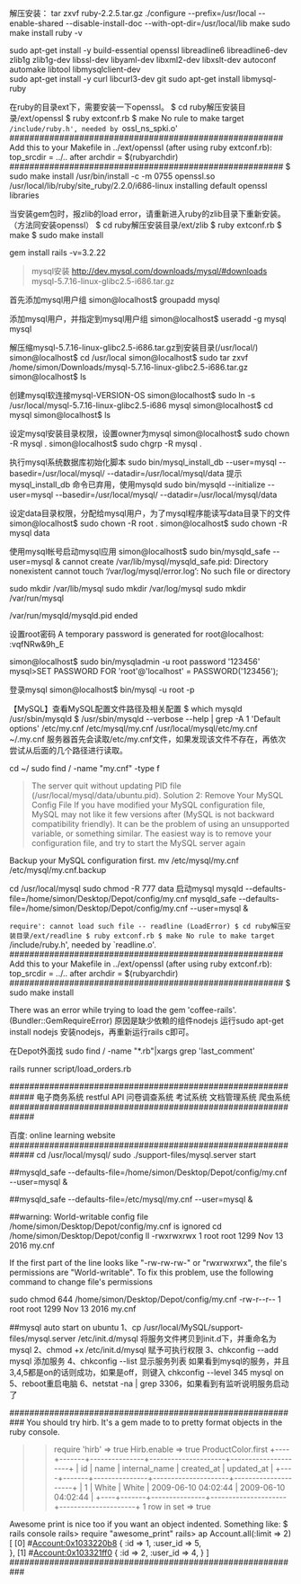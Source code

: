 解压安装：
tar zxvf ruby-2.2.5.tar.gz
./configure --prefix=/usr/local --enable-shared --disable-install-doc --with-opt-dir=/usr/local/lib
make
sudo make install
ruby -v 

sudo apt-get install -y build-essential openssl libreadline6 libreadline6-dev zlib1g zlib1g-dev libssl-dev libyaml-dev libxml2-dev libxslt-dev autoconf automake libtool  libmysqlclient-dev  
sudo apt-get install -y curl libcurl3-dev git
sudo apt-get install libmysql-ruby

在ruby的目录ext下，需要安装一下openssl。
$ cd ruby解压安装目录/ext/openssl
$ ruby extconf.rb
$ make
No rule to make target `/include/ruby.h', needed by `ossl_ns_spki.o'
#######################################################
Add this to your Makefile in ../ext/openssl (after using ruby extconf.rb):
top_srcdir = ../..  after archdir = $(rubyarchdir)
#######################################################
$ sudo make install
/usr/bin/install -c -m 0755 openssl.so /usr/local/lib/ruby/site_ruby/2.2.0/i686-linux
installing default openssl libraries

当安装gem包时，报zlib的load error，请重新进入ruby的zlib目录下重新安装。（方法同安装openssl）
$ cd ruby解压安装目录/ext/zlib
$ ruby extconf.rb
$ make
$ sudo make install

gem install rails -v=3.2.22

>mysql安装
http://dev.mysql.com/downloads/mysql/#downloads
mysql-5.7.16-linux-glibc2.5-i686.tar.gz

首先添加mysql用户组
simon@localhost$ groupadd mysql

添加mysql用户，并指定到mysql用户组
simon@localhost$ useradd -g mysql mysql

解压缩mysql-5.7.16-linux-glibc2.5-i686.tar.gz到安装目录(/usr/local/)
simon@localhost$ cd /usr/local
simon@localhost$ sudo tar zxvf /home/simon/Downloads/mysql-5.7.16-linux-glibc2.5-i686.tar.gz
simon@localhost$ ls

创建mysql软连接mysql-VERSION-OS
simon@localhost$ sudo ln -s /usr/local/mysql-5.7.16-linux-glibc2.5-i686 mysql
simon@localhost$ cd mysql
simon@localhost$ ls

设定mysql安装目录权限，设置owner为mysql
simon@localhost$ sudo chown -R mysql .
simon@localhost$ sudo chgrp -R mysql .

执行mysql系统数据库初始化脚本
sudo bin/mysql_install_db --user=mysql --basedir=/usr/local/mysql/ --datadir=/usr/local/mysql/data 
提示mysql_install_db 命令已弃用，使用mysqld 
sudo bin/mysqld --initialize --user=mysql --basedir=/usr/local/mysql/ --datadir=/usr/local/mysql/data  

设定data目录权限，分配给mysql用户，为了mysql程序能读写data目录下的文件
simon@localhost$ sudo chown -R root .
simon@localhost$ sudo chown -R mysql data 

使用mysql帐号启动mysql应用
simon@localhost$ sudo bin/mysqld_safe --user=mysql & 
cannot create /var/lib/mysql/mysqld_safe.pid: Directory nonexistent
cannot touch ‘/var/log/mysql/error.log’: No such file or directory

sudo mkdir /var/lib/mysql
sudo mkdir /var/log/mysql
sudo mkdir /var/run/mysql

/var/run/mysqld/mysqld.pid ended

设置root密码
A temporary password is generated for root@localhost: :vqfNRw&9h_E

simon@localhost$ sudo bin/mysqladmin -u root password '123456'
mysql>SET PASSWORD FOR 'root'@'localhost' = PASSWORD('123456'); 

登录mysql
simon@localhost$ bin/mysql -u root -p  

【MySQL】查看MySQL配置文件路径及相关配置 
$ which mysqld
/usr/sbin/mysqld
$ /usr/sbin/mysqld --verbose --help | grep -A 1 'Default options'
/etc/my.cnf /etc/mysql/my.cnf /usr/local/mysql/etc/my.cnf ~/.my.cnf
服务器首先会读取/etc/my.cnf文件，如果发现该文件不存在，再依次尝试从后面的几个路径进行读取。

cd ~/
sudo find / -name "my.cnf" -type f


>The server quit without updating PID file (/usr/local/mysql/data/ubuntu.pid).
Solution 2: Remove Your MySQL Config File
If you have modified your MySQL configuration file, MySQL may not like it few versions after (MySQL is not backward compatibility friendly). It can be the problem of using an unsupported variable, or something similar. The easiest way is to remove your configuration file, and try to start the MySQL server again

Backup your MySQL configuration first.
mv /etc/mysql/my.cnf /etc/mysql/my.cnf.backup 


cd /usr/local/mysql
sudo chmod -R 777 data
启动mysql
mysqld --defaults-file=/home/simon/Desktop/Depot/config/my.cnf
mysqld_safe --defaults-file=/home/simon/Desktop/Depot/config/my.cnf --user=mysql &



`require': cannot load such file -- readline (LoadError)
$ cd ruby解压安装目录/ext/readline
$ ruby extconf.rb
$ make
No rule to make target `/include/ruby.h', needed by `readline.o'.
#######################################################
Add this to your Makefile in ../ext/openssl (after using ruby extconf.rb):
top_srcdir = ../..  after archdir = $(rubyarchdir)
#######################################################
$ sudo make install

There was an error while trying to load the gem 'coffee-rails'. (Bundler::GemRequireError)
原因是缺少依赖的组件nodejs
运行sudo apt-get install nodejs 安装nodejs，再重新运行rails c即可。


在Depot外面找
sudo find / -name "*.rb"|xargs grep 'last_comment'

rails runner script/load_orders.rb

#############################################################
电子商务系统
restful API
问卷调查系统
考试系统
文档管理系统
爬虫系统
#############################################################

百度: online learning website
#############################################################
cd /usr/local/mysql/
sudo ./support-files/mysql.server start

##mysqld_safe --defaults-file=/home/simon/Desktop/Depot/config/my.cnf --user=mysql &

##mysqld_safe --defaults-file=/etc/mysql/my.cnf --user=mysql &

##warning: World-writable config file /home/simon/Desktop/Depot/config/my.cnf is ignored
cd /home/simon/Desktop/Depot/config
ll
-rwxrwxrwx  1 root  root  1299 Nov 13  2016 my.cnf

If the first part of the line looks like "-rw-rw-rw-" or "rwxrwxrwx", the file's permissions are "World-writable".
To fix this problem, use the following command to change file's permissions

sudo chmod 644 /home/simon/Desktop/Depot/config/my.cnf
-rw-r--r--  1 root  root  1299 Nov 13  2016 my.cnf

##mysql auto start on ubuntu
1、cp /usr/local/MySQL/support-files/mysql.server /etc/init.d/mysql   将服务文件拷贝到init.d下，并重命名为mysql
2、chmod +x /etc/init.d/mysql    赋予可执行权限
3、chkconfig --add mysql        添加服务
4、chkconfig --list             显示服务列表
如果看到mysql的服务，并且3,4,5都是on的话则成功，如果是off，则键入
chkconfig --level 345 mysql on
5、reboot重启电脑
6、netstat -na | grep 3306，如果看到有监听说明服务启动了


###########################################################
You should try hirb. It's a gem made to to pretty format objects in the ruby console. 
>> require 'hirb'
=> true
>> Hirb.enable
=> true
>> ProductColor.first
+----+-------+---------------+---------------------+---------------------+
| id | name  | internal_name | created_at          | updated_at          |
+----+-------+---------------+---------------------+---------------------+
| 1  | White | White         | 2009-06-10 04:02:44 | 2009-06-10 04:02:44 |
+----+-------+---------------+---------------------+---------------------+
1 row in set
=> true


Awesome print is nice too if you want an object indented. Something like:
$ rails console
rails> require "awesome_print"
rails> ap Account.all(:limit => 2)
[
    [0] #<Account:0x1033220b8> {
                     :id => 1,
                :user_id => 5,            
    },
    [1] #<Account:0x103321ff0> {
                     :id => 2,
                :user_id => 4,
    }
]
###########################################################





